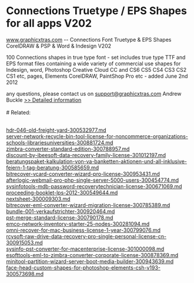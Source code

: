 # Connections Truetype / EPS Shapes for all apps V202
www.graphicxtras.com -- Connections Font Truetype & EPS Shapes CorelDRAW & PSP & Word & Indesign V202

100 Connections shapes in true type font - set includes true type TTF and EPS format files containing a wide variety of commercial use shapes for Indesign, word, Photoshop Creative Cloud CC and CS6 CS5 CS4 CS3 CS2 CS1 etc, pages, Elements CorelDRAW, PaintShop Pro etc -
added June 2nd 2012

any questions, please contact us on support@graphicxtras.com
Andrew Buckle
[>> Detailed information](https://secure.shareit.com/shareit/product.html?productid=300528029&affiliateid=200057808)<br/><br/># Related:

<br />[hdr-046-old-freight-yard-300532977.md](https://github.com/downloadplanet/downloadplanet/blob/main/hdr-046-old-freight-yard-300532977.md)<br />[server-network-recycle-bin-tool-license-for-noncommerce-organizations-schools-librariesuniversities-300881724.md](https://github.com/downloadplanet/downloadplanet/blob/main/server-network-recycle-bin-tool-license-for-noncommerce-organizations-schools-librariesuniversities-300881724.md)<br />[zimbra-converter-standard-edition-300788957.md](https://github.com/downloadplanet/downloadplanet/blob/main/zimbra-converter-standard-edition-300788957.md)<br />[discount-by-ibeesoft-data-recovery-family-license-301012197.md](https://github.com/downloadplanet/downloadplanet/blob/main/discount-by-ibeesoft-data-recovery-family-license-301012197.md)<br />[beratungspaket-kalkulation-von-va-banketten-aktionen-und-all-inklusive-feiern-1-tag-beratung-300585659.md](https://github.com/downloadplanet/downloadplanet/blob/main/beratungspaket-kalkulation-von-va-banketten-aktionen-und-all-inklusive-feiern-1-tag-beratung-300585659.md)<br />[bitrecover-vcard-converter-wizard-pro-license-300953431.md](https://github.com/downloadplanet/downloadplanet/blob/main/bitrecover-vcard-converter-wizard-pro-license-300953431.md)<br />[afterlogic-webmail-pro-php-single-server-5000-users-300454774.md](https://github.com/downloadplanet/downloadplanet/blob/main/afterlogic-webmail-pro-php-single-server-5000-users-300454774.md)<br />[sysinfotools-mdb-password-recoverytechnician-license-300671069.md](https://github.com/downloadplanet/downloadplanet/blob/main/sysinfotools-mdb-password-recoverytechnician-license-300671069.md)<br />[proceeding-booklet-lps-2012-300549644.md](https://github.com/downloadplanet/downloadplanet/blob/main/proceeding-booklet-lps-2012-300549644.md)<br />[nextsheet-300009303.md](https://github.com/downloadplanet/downloadplanet/blob/main/nextsheet-300009303.md)<br />[bitrecover-eml-converter-wizard-migration-license-300785389.md](https://github.com/downloadplanet/downloadplanet/blob/main/bitrecover-eml-converter-wizard-migration-license-300785389.md)<br />[bundle-001-verkaufstrichter-300920464.md](https://github.com/downloadplanet/downloadplanet/blob/main/bundle-001-verkaufstrichter-300920464.md)<br />[pst-merge-standard-license-300790178.md](https://github.com/downloadplanet/downloadplanet/blob/main/pst-merge-standard-license-300790178.md)<br />[emco-network-inventory-starter-25-nodes-300281094.md](https://github.com/downloadplanet/downloadplanet/blob/main/emco-network-inventory-starter-25-nodes-300281094.md)<br />[omni-recover-for-mac-business-license-1-year-300799076.md](https://github.com/downloadplanet/downloadplanet/blob/main/omni-recover-for-mac-business-license-1-year-300799076.md)<br />[rcysoft-raw-drive-data-recovery-pro-single-personal-license-cn-300915053.md](https://github.com/downloadplanet/downloadplanet/blob/main/rcysoft-raw-drive-data-recovery-pro-single-personal-license-cn-300915053.md)<br />[sysinfo-pst-converter-for-macenterprise-license-301000098.md](https://github.com/downloadplanet/downloadplanet/blob/main/sysinfo-pst-converter-for-macenterprise-license-301000098.md)<br />[esofttools-eml-to-zimbra-converter-corporate-license-300878369.md](https://github.com/downloadplanet/downloadplanet/blob/main/esofttools-eml-to-zimbra-converter-corporate-license-300878369.md)<br />[minitool-partition-wizard-server-boot-media-builder-300943639.md](https://github.com/downloadplanet/downloadplanet/blob/main/minitool-partition-wizard-server-boot-media-builder-300943639.md)<br />[face-head-custom-shapes-for-photoshop-elements-csh-v193-300573698.md](https://github.com/downloadplanet/downloadplanet/blob/main/face-head-custom-shapes-for-photoshop-elements-csh-v193-300573698.md)